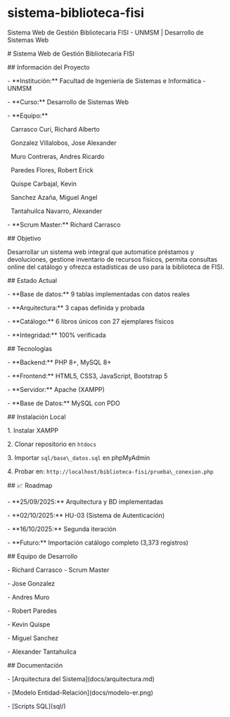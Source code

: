 # sistema-biblioteca-fisi

Sistema Web de Gestión Bibliotecaria FISI - UNMSM | Desarrollo de Sistemas Web





\# Sistema Web de Gestión Bibliotecaria FISI



\## Información del Proyecto

\- \*\*Institución:\*\* Facultad de Ingeniería de Sistemas e Informática - UNMSM

\- \*\*Curso:\*\* Desarrollo de Sistemas Web  

\- \*\*Equipo:\*\* 

&nbsp;               Carrasco Curi, Richard Alberto

&nbsp;               Gonzalez Villalobos, Jose Alexander

&nbsp;               Muro Contreras, Andres Ricardo

&nbsp;               Paredes Flores, Robert Erick

&nbsp;               Quispe Carbajal, Kevin

&nbsp;               Sanchez Azaña, Miguel Angel

&nbsp;               Tantahuilca Navarro, Alexander





\- \*\*Scrum Master:\*\* Richard Carrasco



\## Objetivo

Desarrollar un sistema web integral que automatice préstamos y devoluciones, gestione inventario de recursos físicos, permita consultas online del catálogo y ofrezca estadísticas de uso para la biblioteca de FISI.



\## Estado Actual

\- \*\*Base de datos:\*\* 9 tablas implementadas con datos reales

\- \*\*Arquitectura:\*\* 3 capas definida y probada  

\- \*\*Catálogo:\*\* 6 libros únicos con 27 ejemplares físicos

\- \*\*Integridad:\*\* 100% verificada



\## Tecnologías

\- \*\*Backend:\*\* PHP 8+, MySQL 8+

\- \*\*Frontend:\*\* HTML5, CSS3, JavaScript, Bootstrap 5

\- \*\*Servidor:\*\* Apache (XAMPP)

\- \*\*Base de Datos:\*\* MySQL con PDO



\## Instalación Local

1\. Instalar XAMPP

2\. Clonar repositorio en `htdocs`

3\. Importar `sql/base\_datos.sql` en phpMyAdmin

4\. Probar en: `http://localhost/biblioteca-fisi/prueba\_conexion.php`



\## 📈 Roadmap

\- \*\*25/09/2025:\*\* Arquitectura y BD implementadas

\- \*\*02/10/2025:\*\* HU-03 (Sistema de Autenticación)

\- \*\*16/10/2025:\*\* Segunda iteración

\- \*\*Futuro:\*\* Importación catálogo completo (3,373 registros)



\## Equipo de Desarrollo

\- Richard Carrasco - Scrum Master

\- Jose Gonzalez

\- Andres Muro

\- Robert Paredes

\- Kevin Quispe

\- Miguel Sanchez

\- Alexander Tantahuilca







\## Documentación

\- \[Arquitectura del Sistema](docs/arquitectura.md)

\- \[Modelo Entidad-Relación](docs/modelo-er.png)

\- \[Scripts SQL](sql/)

